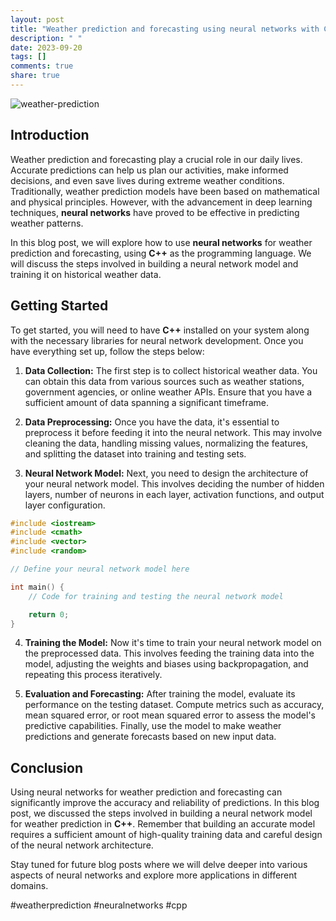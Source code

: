 ```yaml
---
layout: post
title: "Weather prediction and forecasting using neural networks with C++"
description: " "
date: 2023-09-20
tags: []
comments: true
share: true
---
```


![weather-prediction](https://example.com/weather.jpg)

## Introduction

Weather prediction and forecasting play a crucial role in our daily lives. Accurate predictions can help us plan our activities, make informed decisions, and even save lives during extreme weather conditions. Traditionally, weather prediction models have been based on mathematical and physical principles. However, with the advancement in deep learning techniques, **neural networks** have proved to be effective in predicting weather patterns.

In this blog post, we will explore how to use **neural networks** for weather prediction and forecasting, using **C++** as the programming language. We will discuss the steps involved in building a neural network model and training it on historical weather data.

## Getting Started

To get started, you will need to have **C++** installed on your system along with the necessary libraries for neural network development. Once you have everything set up, follow the steps below:

1. **Data Collection:** The first step is to collect historical weather data. You can obtain this data from various sources such as weather stations, government agencies, or online weather APIs. Ensure that you have a sufficient amount of data spanning a significant timeframe.

2. **Data Preprocessing:** Once you have the data, it's essential to preprocess it before feeding it into the neural network. This may involve cleaning the data, handling missing values, normalizing the features, and splitting the dataset into training and testing sets.

3. **Neural Network Model:** Next, you need to design the architecture of your neural network model. This involves deciding the number of hidden layers, number of neurons in each layer, activation functions, and output layer configuration.

```cpp
#include <iostream>
#include <cmath>
#include <vector>
#include <random>

// Define your neural network model here

int main() {
    // Code for training and testing the neural network model

    return 0;
}
```

4. **Training the Model:** Now it's time to train your neural network model on the preprocessed data. This involves feeding the training data into the model, adjusting the weights and biases using backpropagation, and repeating this process iteratively.

5. **Evaluation and Forecasting:** After training the model, evaluate its performance on the testing dataset. Compute metrics such as accuracy, mean squared error, or root mean squared error to assess the model's predictive capabilities. Finally, use the model to make weather predictions and generate forecasts based on new input data.

## Conclusion

Using neural networks for weather prediction and forecasting can significantly improve the accuracy and reliability of predictions. In this blog post, we discussed the steps involved in building a neural network model for weather prediction in **C++**. Remember that building an accurate model requires a sufficient amount of high-quality training data and careful design of the neural network architecture.

Stay tuned for future blog posts where we will delve deeper into various aspects of neural networks and explore more applications in different domains.

#weatherprediction #neuralnetworks #cpp
